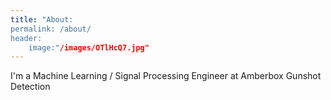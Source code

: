 ```yaml
---
title: "About:
permalink: /about/
header:
	image:"/images/OTlHcQ7.jpg"
---
```

I'm a Machine Learning / Signal Processing Engineer at Amberbox Gunshot Detection